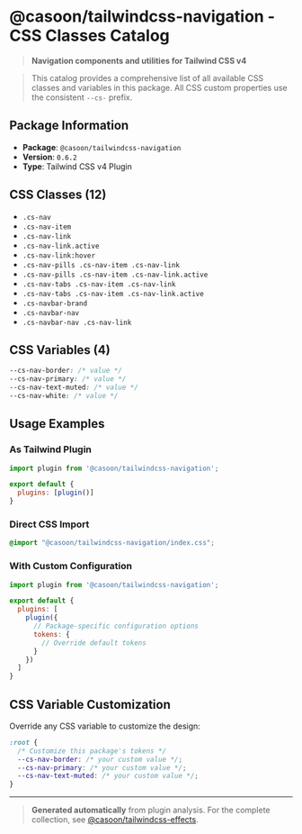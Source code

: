 # @casoon/tailwindcss-navigation - CSS Classes Catalog

> **Navigation components and utilities for Tailwind CSS v4**

> This catalog provides a comprehensive list of all available CSS classes and variables in this package. All CSS custom properties use the consistent `--cs-` prefix.

## Package Information

- **Package**: `@casoon/tailwindcss-navigation`
- **Version**: `0.6.2`
- **Type**: Tailwind CSS v4 Plugin

## CSS Classes (12)

- `.cs-nav`
- `.cs-nav-item`
- `.cs-nav-link`
- `.cs-nav-link.active`
- `.cs-nav-link:hover`
- `.cs-nav-pills .cs-nav-item .cs-nav-link`
- `.cs-nav-pills .cs-nav-item .cs-nav-link.active`
- `.cs-nav-tabs .cs-nav-item .cs-nav-link`
- `.cs-nav-tabs .cs-nav-item .cs-nav-link.active`
- `.cs-navbar-brand`
- `.cs-navbar-nav`
- `.cs-navbar-nav .cs-nav-link`

## CSS Variables (4)

```css
--cs-nav-border: /* value */
--cs-nav-primary: /* value */
--cs-nav-text-muted: /* value */
--cs-nav-white: /* value */
```

## Usage Examples

### As Tailwind Plugin
```js
import plugin from '@casoon/tailwindcss-navigation';

export default {
  plugins: [plugin()]
}
```

### Direct CSS Import
```css
@import "@casoon/tailwindcss-navigation/index.css";
```

### With Custom Configuration
```js
import plugin from '@casoon/tailwindcss-navigation';

export default {
  plugins: [
    plugin({
      // Package-specific configuration options
      tokens: {
        // Override default tokens
      }
    })
  ]
}
```

## CSS Variable Customization

Override any CSS variable to customize the design:

```css
:root {
  /* Customize this package's tokens */
  --cs-nav-border: /* your custom value */;
  --cs-nav-primary: /* your custom value */;
  --cs-nav-text-muted: /* your custom value */;
}
```

---

> **Generated automatically** from plugin analysis. For the complete collection, see [@casoon/tailwindcss-effects](https://www.npmjs.com/package/@casoon/tailwindcss-effects).
